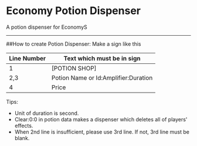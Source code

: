 # Economy Potion Dispenser
A potion dispenser for EconomyS

----

##How to create Potion Dispenser:
Make a sign like this

Line Number |  Text which must be in sign
------------ | -------------
1 | [POTION SHOP]
2,3 | Potion Name or Id:Amplifier:Duration
4 | Price

Tips:
- Unit of duration is second.
- Clear:0:0 in potion data makes a dispenser which deletes all of players' effects.
- When 2nd line is insufficient, please use 3rd line. If not, 3rd line must be blank.
